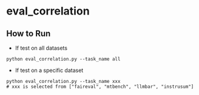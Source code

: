 # eval_correlation

## How to Run

- If test on all datasets
```
python eval_correlation.py --task_name all
```

- If test on a specific dataset
```
python eval_correlation.py --task_name xxx 
# xxx is selected from ["faireval", "mtbench", "llmbar", "instrusum"]
```